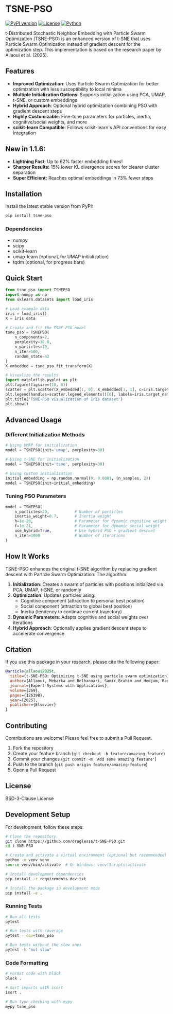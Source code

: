 # TSNE-PSO

[![PyPI version](https://badge.fury.io/py/tsne-pso.svg?icon=si%3Apython)](https://badge.fury.io/py/tsne-pso)
[![License](https://img.shields.io/badge/License-BSD_3--Clause-blue.svg)](https://opensource.org/licenses/BSD-3-Clause)
[![Python](https://img.shields.io/badge/python-3.9+-blue.svg)](https://www.python.org/downloads/)

t-Distributed Stochastic Neighbor Embedding with Particle Swarm Optimization (TSNE-PSO) is an enhanced version of t-SNE that uses Particle Swarm Optimization instead of gradient descent for the optimization step. This implementation is based on the research paper by Allaoui et al. (2025).

## Features

- **Improved Optimization**: Uses Particle Swarm Optimization for better optimization with less susceptibility to local minima
- **Multiple Initialization Options**: Supports initialization using PCA, UMAP, t-SNE, or custom embeddings
- **Hybrid Approach**: Optional hybrid optimization combining PSO with gradient descent steps
- **Highly Customizable**: Fine-tune parameters for particles, inertia, cognitive/social weights, and more
- **scikit-learn Compatible**: Follows scikit-learn's API conventions for easy integration

## New in 1.1.6:

*   **Lightning Fast:** Up to 62% faster embedding times!
*   **Sharper Results:** 15% lower KL divergence scores for clearer cluster separation
*   **Super Efficient:** Reaches optimal embeddings in 73% fewer steps

## Installation

Install the latest stable version from PyPI:

```bash
pip install tsne-pso
```

### Dependencies

- numpy
- scipy
- scikit-learn
- umap-learn (optional, for UMAP initialization)
- tqdm (optional, for progress bars)

## Quick Start

```python
from tsne_pso import TSNEPSO
import numpy as np
from sklearn.datasets import load_iris

# Load example data
iris = load_iris()
X = iris.data

# Create and fit the TSNE-PSO model
tsne_pso = TSNEPSO(
    n_components=2,
    perplexity=30.0,
    n_particles=10,
    n_iter=500,
    random_state=42
)
X_embedded = tsne_pso.fit_transform(X)

# Visualize the results
import matplotlib.pyplot as plt
plt.figure(figsize=(10, 8))
scatter = plt.scatter(X_embedded[:, 0], X_embedded[:, 1], c=iris.target)
plt.legend(handles=scatter.legend_elements()[0], labels=iris.target_names)
plt.title('TSNE-PSO visualization of Iris dataset')
plt.show()
```

## Advanced Usage

### Different Initialization Methods

```python
# Using UMAP for initialization
model = TSNEPSO(init='umap', perplexity=30)

# Using t-SNE for initialization
model = TSNEPSO(init='tsne', perplexity=30)

# Using custom initialization
initial_embedding = np.random.normal(0, 0.0001, (n_samples, 2))
model = TSNEPSO(init=initial_embedding)
```

### Tuning PSO Parameters

```python
model = TSNEPSO(
    n_particles=20,           # Number of particles
    inertia_weight=0.7,       # Inertia weight
    h=1e-20,                  # Parameter for dynamic cognitive weight
    f=1e-21,                  # Parameter for dynamic social weight
    use_hybrid=True,          # Use hybrid PSO + gradient descent
    n_iter=1000               # Number of iterations
)
```

## How It Works

TSNE-PSO enhances the original t-SNE algorithm by replacing gradient descent with Particle Swarm Optimization. The algorithm:

1. **Initialization**: Creates a swarm of particles with positions initialized via PCA, UMAP, t-SNE, or randomly
2. **Optimization**: Updates particles using:
   - Cognitive component (attraction to personal best position)
   - Social component (attraction to global best position)
   - Inertia (tendency to continue current trajectory)
3. **Dynamic Parameters**: Adapts cognitive and social weights over iterations
4. **Hybrid Approach**: Optionally applies gradient descent steps to accelerate convergence

## Citation

If you use this package in your research, please cite the following paper:

```bibtex
@article{allaoui2025t,
  title={t-SNE-PSO: Optimizing t-SNE using particle swarm optimization},
  author={Allaoui, Mebarka and Belhaouari, Samir Brahim and Hedjam, Rachid and Bouanane, Khadra and Kherfi, Mohammed Lamine},
  journal={Expert Systems with Applications},
  volume={269},
  pages={126398},
  year={2025},
  publisher={Elsevier}
}
```

## Contributing

Contributions are welcome! Please feel free to submit a Pull Request.

1. Fork the repository
2. Create your feature branch (`git checkout -b feature/amazing-feature`)
3. Commit your changes (`git commit -m 'Add some amazing feature'`)
4. Push to the branch (`git push origin feature/amazing-feature`)
5. Open a Pull Request

## License

BSD-3-Clause License

## Development Setup

For development, follow these steps:

```bash
# Clone the repository
git clone https://github.com/draglesss/t-SNE-PSO.git
cd t-SNE-PSO

# Create and activate a virtual environment (optional but recommended)
python -m venv venv
source venv/bin/activate  # On Windows: venv\Scripts\activate

# Install development dependencies
pip install -r requirements-dev.txt

# Install the package in development mode
pip install -e .
```

### Running Tests

```bash
# Run all tests
pytest

# Run tests with coverage
pytest --cov=tsne_pso

# Run tests without the slow ones
pytest -k "not slow"
```

### Code Formatting

```bash
# Format code with black
black .

# Sort imports with isort
isort .

# Run type checking with mypy
mypy tsne_pso
```